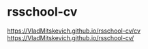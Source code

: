 # rsschool-cv
https://VladMitskevich.github.io/rsschool-cv/cv
https://VladMitskevich.github.io/rsschool-cv/